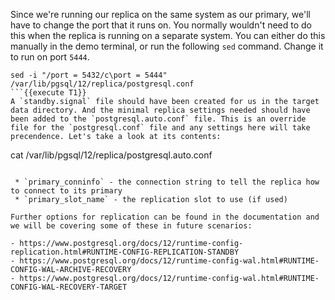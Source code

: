 Since we're running our replica on the same system as our primary, we'll have to change the port that it runs on. You normally wouldn't need to do this when the replica is running on a separate system. You can either do this manually in the demo terminal, or run the following `sed` command. Change it to run on port `5444`.

```
sed -i "/port = 5432/c\port = 5444" /var/lib/pgsql/12/replica/postgresql.conf
```{{execute T1}}
A `standby.signal` file should have been created for us in the target data directory. And the minimal replica settings needed should have been added to the `postgresql.auto.conf` file. This is an override file for the `postgresql.conf` file and any settings here will take precendence. Let's take a look at its contents:
```
cat /var/lib/pgsql/12/replica/postgresql.auto.conf
```{{execute T1}}

 * `primary_conninfo` - the connection string to tell the replica how to connect to its primary
 * `primary_slot_name` - the replication slot to use (if used)

Further options for replication can be found in the documentation and we will be covering some of these in future scenarios: 

- https://www.postgresql.org/docs/12/runtime-config-replication.html#RUNTIME-CONFIG-REPLICATION-STANDBY
- https://www.postgresql.org/docs/12/runtime-config-wal.html#RUNTIME-CONFIG-WAL-ARCHIVE-RECOVERY
- https://www.postgresql.org/docs/12/runtime-config-wal.html#RUNTIME-CONFIG-WAL-RECOVERY-TARGET

